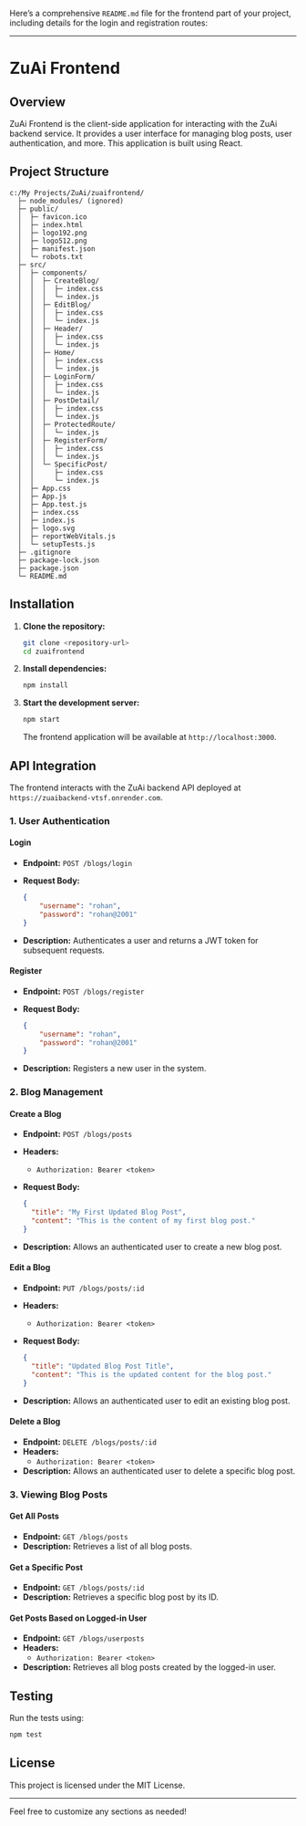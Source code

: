 Here’s a comprehensive `README.md` file for the frontend part of your project, including details for the login and registration routes:

---

# ZuAi Frontend

## Overview

ZuAi Frontend is the client-side application for interacting with the ZuAi backend service. It provides a user interface for managing blog posts, user authentication, and more. This application is built using React.

## Project Structure

```
c:/My Projects/ZuAi/zuaifrontend/
  ├─ node_modules/ (ignored)
  ├─ public/
  │  ├─ favicon.ico
  │  ├─ index.html
  │  ├─ logo192.png
  │  ├─ logo512.png
  │  ├─ manifest.json
  │  └─ robots.txt
  ├─ src/
  │  ├─ components/
  │  │  ├─ CreateBlog/
  │  │  │  ├─ index.css
  │  │  │  └─ index.js
  │  │  ├─ EditBlog/
  │  │  │  ├─ index.css
  │  │  │  └─ index.js
  │  │  ├─ Header/
  │  │  │  ├─ index.css
  │  │  │  └─ index.js
  │  │  ├─ Home/
  │  │  │  ├─ index.css
  │  │  │  └─ index.js
  │  │  ├─ LoginForm/
  │  │  │  ├─ index.css
  │  │  │  └─ index.js
  │  │  ├─ PostDetail/
  │  │  │  ├─ index.css
  │  │  │  └─ index.js
  │  │  ├─ ProtectedRoute/
  │  │  │  └─ index.js
  │  │  ├─ RegisterForm/
  │  │  │  ├─ index.css
  │  │  │  └─ index.js
  │  │  └─ SpecificPost/
  │  │     ├─ index.css
  │  │     └─ index.js
  │  ├─ App.css
  │  ├─ App.js
  │  ├─ App.test.js
  │  ├─ index.css
  │  ├─ index.js
  │  ├─ logo.svg
  │  ├─ reportWebVitals.js
  │  └─ setupTests.js
  ├─ .gitignore
  ├─ package-lock.json
  ├─ package.json
  └─ README.md
```

## Installation

1. **Clone the repository:**

   ```bash
   git clone <repository-url>
   cd zuaifrontend
   ```

2. **Install dependencies:**

   ```bash
   npm install
   ```

3. **Start the development server:**

   ```bash
   npm start
   ```

   The frontend application will be available at `http://localhost:3000`.

## API Integration

The frontend interacts with the ZuAi backend API deployed at `https://zuaibackend-vtsf.onrender.com`.

### 1. User Authentication

#### Login

- **Endpoint:** `POST /blogs/login`
- **Request Body:**

   ```json
   {
       "username": "rohan",
       "password": "rohan@2001"
   }
   ```

- **Description:** Authenticates a user and returns a JWT token for subsequent requests.

#### Register

- **Endpoint:** `POST /blogs/register`
- **Request Body:**

   ```json
   {
       "username": "rohan",
       "password": "rohan@2001"
   }
   ```

- **Description:** Registers a new user in the system.

### 2. Blog Management

#### Create a Blog

- **Endpoint:** `POST /blogs/posts`
- **Headers:**
  - `Authorization: Bearer <token>`
- **Request Body:**

   ```json
   {
     "title": "My First Updated Blog Post",
     "content": "This is the content of my first blog post."
   }
   ```

- **Description:** Allows an authenticated user to create a new blog post.

#### Edit a Blog

- **Endpoint:** `PUT /blogs/posts/:id`
- **Headers:**
  - `Authorization: Bearer <token>`
- **Request Body:**

   ```json
   {
     "title": "Updated Blog Post Title",
     "content": "This is the updated content for the blog post."
   }
   ```

- **Description:** Allows an authenticated user to edit an existing blog post.

#### Delete a Blog

- **Endpoint:** `DELETE /blogs/posts/:id`
- **Headers:**
  - `Authorization: Bearer <token>`
- **Description:** Allows an authenticated user to delete a specific blog post.

### 3. Viewing Blog Posts

#### Get All Posts

- **Endpoint:** `GET /blogs/posts`
- **Description:** Retrieves a list of all blog posts.

#### Get a Specific Post

- **Endpoint:** `GET /blogs/posts/:id`
- **Description:** Retrieves a specific blog post by its ID.

#### Get Posts Based on Logged-in User

- **Endpoint:** `GET /blogs/userposts`
- **Headers:**
  - `Authorization: Bearer <token>`
- **Description:** Retrieves all blog posts created by the logged-in user.

## Testing

Run the tests using:

```bash
npm test
```

## License

This project is licensed under the MIT License.

---

Feel free to customize any sections as needed!
